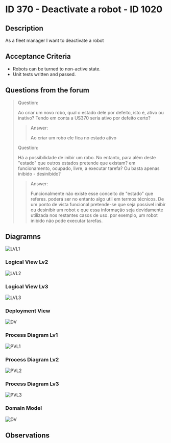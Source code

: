 # ID 370 - Deactivate a robot - ID 1020

## Description
As a fleet manager I want to deactivate a robot

## Acceptance Criteria
* Robots can be turned to non-active state.
* Unit tests written and passed.

## Questions from the forum

> Question:
> 
>Ao criar um novo robo, qual o estado dele por defeito, isto é, ativo ou inativo?
Tendo em conta a US370 seria ativo por defeito certo?
>
> > Answer:
> >
> >Ao criar um robo ele fica no estado ativo
> 
> Question:
> 
> Há a possibilidade de inibir um robo. No entanto, para além deste "estado" que outros 
> estados pretende que existam? em funcionamento, ocupado, livre, a executar tarefa? Ou 
> basta apenas inibido - desinibido?
> 
> > Answer:
> >
> > Funcionalmente não existe esse conceito de "estado" que referes. poderá ser no entanto 
> >algo util em termos técnicos. De um ponto de vista funcional pretende-se que seja possivel 
> >inibir ou desinibir um robot e que essa informação seja devidamente utilizada nos restantes 
> >casos de uso. por exemplo, um robot inibido não pode executar tarefas.
> 
## Diagramns


![LVL1](../../../out/Sprint%20B%20diagrams/level_1/Logical%20View%20lv1/Logical%20View%20Lv1.svg)

### Logical View Lv2

![LVL2](../../../out/Sprint%20B%20diagrams/level_2/Logical%20View%20lv2/Logical%20View%20Lv2.svg)

### Logical View Lv3

![LVL3](../../../out/Sprint%20B%20diagrams/level_3/Logival%20View%20lv3/UI_LV_lvl3.svg)

### Deployment View

![DV](../../../out/Sprint%20B%20diagrams/Deployment%20View/Physical%20View.svg)


### Process Diagram Lv1

![PVL1](../../../out/US/Sprint_B/ID-370-ID-1020/SD%20lv1/SD%20Lv1.png)

### Process Diagram Lv2

![PVL2](../../../out/US/Sprint_B/ID-370-ID-1020/SD%20lv2/SD%20Lv2.png)

### Process Diagram Lv3

![PVL3](../../../out/US/Sprint_B/ID-370-ID-1020/SD%20lv3/SD%20Lv3.png)

### Domain Model

![DV](../../../diagrams/DomainDesign.png)

## Observations